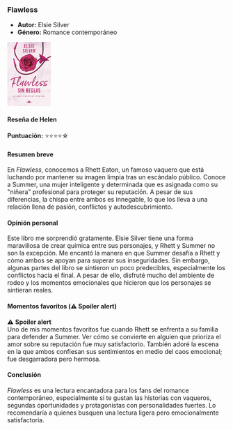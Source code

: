 ### **Flawless**  
- **Autor:** Elsie Silver  
- **Género:** Romance contemporáneo  
<img src="../Imagenes/Flawless.jpg" alt="Flawless" width="100" />

#### Reseña de Helen
**Puntuación:** ⭐⭐⭐⭐☆ 

#### Resumen breve  
En *Flawless*, conocemos a Rhett Eaton, un famoso vaquero que está luchando por mantener su imagen limpia tras un escándalo público. Conoce a Summer, una mujer inteligente y determinada que es asignada como su "niñera" profesional para proteger su reputación. A pesar de sus diferencias, la chispa entre ambos es innegable, lo que los lleva a una relación llena de pasión, conflictos y autodescubrimiento.  

#### Opinión personal  
Este libro me sorprendió gratamente. Elsie Silver tiene una forma maravillosa de crear química entre sus personajes, y Rhett y Summer no son la excepción. Me encantó la manera en que Summer desafía a Rhett y cómo ambos se apoyan para superar sus inseguridades. Sin embargo, algunas partes del libro se sintieron un poco predecibles, especialmente los conflictos hacia el final. A pesar de ello, disfruté mucho del ambiente de rodeo y los momentos emocionales que hicieron que los personajes se sintieran reales.  

#### Momentos favoritos (⚠️ Spoiler alert)  
⚠️ **Spoiler alert**  
Uno de mis momentos favoritos fue cuando Rhett se enfrenta a su familia para defender a Summer. Ver cómo se convierte en alguien que prioriza el amor sobre su reputación fue muy satisfactorio. También adoré la escena en la que ambos confiesan sus sentimientos en medio del caos emocional; fue desgarradora pero hermosa.  

#### Conclusión  
*Flawless* es una lectura encantadora para los fans del romance contemporáneo, especialmente si te gustan las historias con vaqueros, segundas oportunidades y protagonistas con personalidades fuertes. Lo recomendaría a quienes busquen una lectura ligera pero emocionalmente satisfactoria.  


